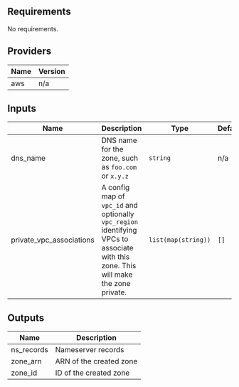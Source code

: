 ## Requirements

No requirements.

## Providers

| Name | Version |
|------|---------|
| aws | n/a |

## Inputs

| Name | Description | Type | Default | Required |
|------|-------------|------|---------|:--------:|
| dns\_name | DNS name for the zone, such as `foo.com` or `x.y.z` | `string` | n/a | yes |
| private\_vpc\_associations | A config map of `vpc_id` and optionally `vpc_region` identifying VPCs to associate with this zone. This will make the zone private. | `list(map(string))` | `[]` | no |

## Outputs

| Name | Description |
|------|-------------|
| ns\_records | Nameserver records |
| zone\_arn | ARN of the created zone |
| zone\_id | ID of the created zone |

